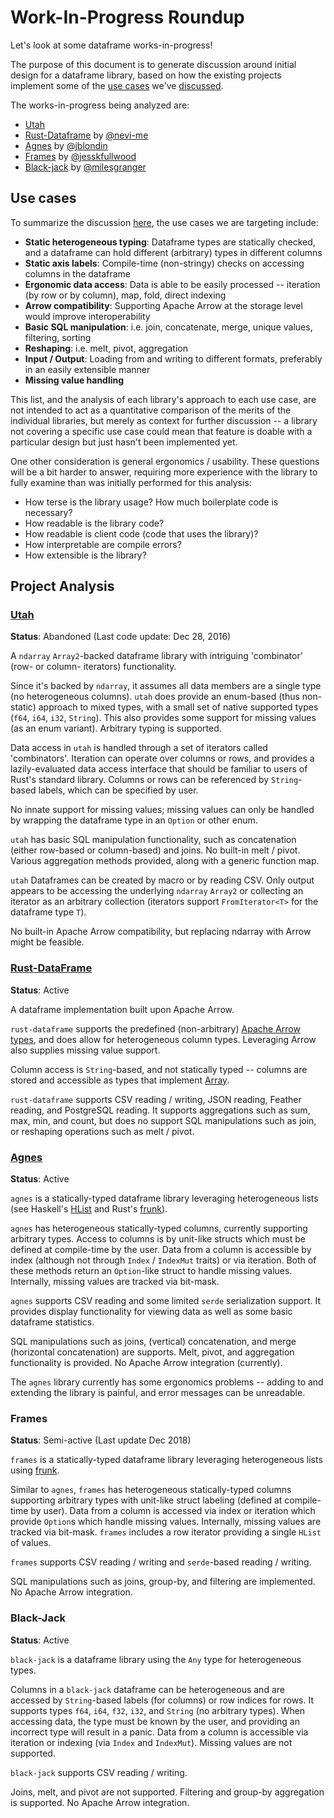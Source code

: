# Work-In-Progress Roundup

Let's look at some dataframe works-in-progress!

The purpose of this document is to generate discussion around initial design for a dataframe library, based on how the existing projects implement some of the [use cases](#use-cases) we've [discussed](https://github.com/rust-dataframe/discussion/issues/3).

The works-in-progress being analyzed are:
* [Utah](https://github.com/kernelmachine/utah)
* [Rust-Dataframe](https://github.com/nevi-me/rust-dataframe) by [@nevi-me](https://github.com/nevi-me)
* [Agnes](https://github.com/agnes-rs/agnes) by [@jblondin](https://github.com/jblondin)
* [Frames](https://github.com/jesskfullwood/frames) by [@jesskfullwood](https://github.com/jesskfullwood)
* [Black-jack](https://github.com/milesgranger/black-jack) by [@milesgranger](https://github.com/milesgranger)

## Use cases

To summarize the discussion [here](https://github.com/rust-dataframe/discussion/issues/3), the use cases we are targeting include:
* **Static heterogeneous typing**: Dataframe types are statically checked, and a dataframe can hold different (arbitrary) types in different columns
* **Static axis labels**: Compile-time (non-stringy) checks on accessing columns in the dataframe
* **Ergonomic data access**: Data is able to be easily processed -- iteration (by row or by column), map, fold, direct indexing
* **Arrow compatibility**: Supporting Apache Arrow at the storage level would improve interoperability
* **Basic SQL manipulation**: i.e. join, concatenate, merge, unique values, filtering, sorting
* **Reshaping**: i.e. melt, pivot, aggregation
* **Input / Output**: Loading from and writing to different formats, preferably in an easily extensible manner
* **Missing value handling**

This list, and the analysis of each library's approach to each use case, are not intended to act as a quantitative comparison of the merits of the individual libraries, but merely as context for further discussion -- a library not covering a specific use case could mean that feature is doable with a particular design but just hasn't been implemented yet.

One other consideration is general ergonomics / usability. These questions will be a bit harder to answer, requiring more experience with the library to fully examine than was initially performed for this analysis:
* How terse is the library usage? How much boilerplate code is necessary?
* How readable is the library code?
* How readable is client code (code that uses the library)?
* How interpretable are compile errors?
* How extensible is the library?

## Project Analysis

### [Utah](https://github.com/kernelmachine/utah)

**Status**: Abandoned (Last code update: Dec 28, 2016)

A `ndarray` `Array2`-backed dataframe library with intriguing 'combinator' (row- or column- iterators) functionality.

Since it's backed by `ndarray`, it assumes all data members are a single type (no heterogeneous columns). `utah` does provide an enum-based (thus non-static) approach to mixed types, with a small set of native supported types (`f64`, `i64`, `i32`, `String`). This also provides some support for missing values (as an enum variant). Arbitrary typing is supported.

Data access in `utah` is handled through a set of iterators called 'combinators'. Iteration can operate over columns or rows, and provides a lazily-evaluated data access interface that should be familiar to users of Rust's standard library. Columns or rows can be referenced by `String`-based labels, which can be specified by user.

No innate support for missing values; missing values can only be handled by wrapping the dataframe type in an `Option` or other enum.

`utah` has basic SQL manipulation functionality, such as concatenation (either row-based or column-based) and joins. No built-in melt / pivot. Various aggregation methods provided, along with a generic function map.

`utah` Dataframes can be created by macro or by reading CSV. Only output appears to be accessing the underlying `ndarray` `Array2` or collecting an iterator as an arbitrary collection (iterators support `FromIterator<T>` for the dataframe type `T`).

No built-in Apache Arrow compatibility, but replacing ndarray with Arrow might be feasible.




### [Rust-DataFrame](https://github.com/nevi-me/rust-dataframe)

**Status**: Active

A dataframe implementation built upon Apache Arrow.

`rust-dataframe` supports the predefined (non-arbitrary) [Apache Arrow types](https://docs.rs/arrow/0.13.0/arrow/datatypes/enum.DataType.html), and does allow for heterogeneous column types. Leveraging Arrow also supplies missing value support.

Column access is `String`-based, and not statically typed -- columns are stored and accessible as types that implement [Array](https://docs.rs/arrow/0.13.0/arrow/array/trait.Array.html).

`rust-dataframe` supports CSV reading / writing, JSON reading, Feather reading, and PostgreSQL reading. It supports aggregations such as sum, max, min, and count, but does no support SQL manipulations such as join, or reshaping operations such as melt / pivot.




### [Agnes](https://github.com/agnes-rs/agnes)

**Status**: Active

`agnes` is a statically-typed dataframe library leveraging heterogeneous lists (see Haskell's [HList](http://hackage.haskell.org/package/HList) and Rust's [frunk](https://github.com/lloydmeta/frunk)).

`agnes` has heterogeneous statically-typed columns, currently supporting arbitrary types. Access to columns is by unit-like structs which must be defined at compile-time by the user. Data from a column is accessible by index (although not through `Index` / `IndexMut` traits) or via iteration. Both of these methods return an `Option`-like struct to handle missing values. Internally, missing values are tracked via bit-mask.

`agnes` supports CSV reading and some limited `serde` serialization support. It provides display functionality for viewing data as well as some basic dataframe statistics.

SQL manipulations such as joins, (vertical) concatenation, and merge (horizontal concatenation) are supports. Melt, pivot, and aggregation functionality is provided. No Apache Arrow integration (currently).

The `agnes` library currently has some ergonomics problems -- adding to and extending the library is painful, and error messages can be unreadable.






### Frames

**Status**: Semi-active (Last update Dec 2018)

`frames` is a statically-typed dataframe library leveraging heterogeneous lists using [frunk](https://github.com/lloydmeta/frunk).

Similar to `agnes`, `frames` has heterogeneous statically-typed columns supporting arbitrary types with unit-like struct labeling (defined at compile-time by user). Data from a column is accessed via index or iteration which provide `Option`s which handle missing values. Internally, missing values are tracked via bit-mask. `frames` includes a row iterator providing a single `HList` of values.

`frames` supports CSV reading / writing and `serde`-based reading / writing.

SQL manipulations such as joins, group-by, and filtering are implemented. No Apache Arrow integration.




### Black-Jack

**Status**: Active

`black-jack` is a dataframe library using the `Any` type for heterogeneous types.

Columns in a `black-jack` dataframe can be heterogeneous and are accessed by `String`-based labels (for columns) or row indices for rows. It supports types `f64`, `i64`, `f32`, `i32`, and `String` (no arbitrary types). When accessing data, the type must be known by the user, and providing an incorrect type will result in a panic. Data from a column is accessible via iteration or indexing (via `Index` and `IndexMut`). Missing values are not supported.

`black-jack` supports CSV reading / writing.

Joins, melt, and pivot are not supported. Filtering and group-by aggregation is supported. No Apache Arrow integration.

